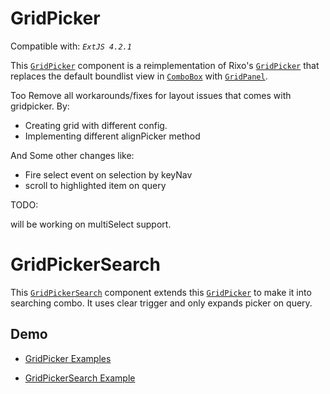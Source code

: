 GridPicker
==========

Compatible with: *`ExtJS 4.2.1`*


This [`GridPicker`][0] component is a reimplementation of Rixo's [`GridPicker`][1] that replaces the default boundlist view in [`ComboBox`][2] with [`GridPanel`][3].

Too Remove all workarounds/fixes for layout issues that comes with gridpicker. By:
- Creating grid with different config.
- Implementing different alignPicker method


And Some other changes like:

+ Fire select event on selection by keyNav
+ scroll to highlighted item on query

TODO:

will be working on multiSelect support.

GridPickerSearch
================


This [`GridPickerSearch`][4] component extends this [`GridPicker`][0] to make it into searching combo.
It uses clear trigger and only expands picker on query.


Demo
---

- [GridPicker Examples][5]
 
- [GridPickerSearch Example][6]

  [0]: https://github.com/yogeshpandey009/GridPicker-Search-4.2.1/blob/master/ux/form/field/GridPicker.js
  [1]: https://github.com/rixo/GridPicker/
  [2]: http://docs.sencha.com/extjs/4.2.1/#!/api/Ext.form.field.ComboBox
  [3]: http://docs.sencha.com/extjs/4.2.1/#!/api/Ext.grid.Panel
  [4]: https://github.com/yogeshpandey009/GridPicker-Search-4.2.1/blob/master/ux/form/field/GridPickerSearch.js
  [5]: https://fiddle.sencha.com/#fiddle/4j9
  [6]: https://fiddle.sencha.com/#fiddle/4jb
